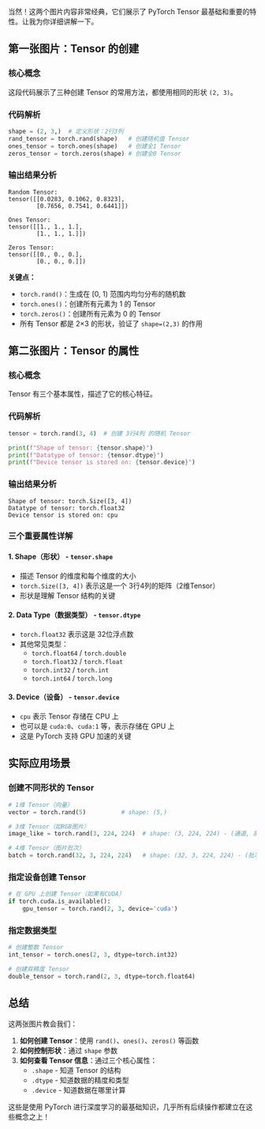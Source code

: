 当然！这两个图片内容非常经典，它们展示了 PyTorch Tensor 最基础和重要的特性。让我为你详细讲解一下。

## 第一张图片：Tensor 的创建

### 核心概念
这段代码展示了三种创建 Tensor 的常用方法，都使用相同的形状 `(2, 3)`。

### 代码解析
```python
shape = (2, 3,)  # 定义形状：2行3列
rand_tensor = torch.rand(shape)   # 创建随机值 Tensor
ones_tensor = torch.ones(shape)   # 创建全1 Tensor  
zeros_tensor = torch.zeros(shape) # 创建全0 Tensor
```

### 输出结果分析
```
Random Tensor:
tensor([[0.0283, 0.1062, 0.8323],
        [0.7656, 0.7541, 0.6441]])

Ones Tensor:
tensor([[1., 1., 1.],
        [1., 1., 1.]])

Zeros Tensor:
tensor([[0., 0., 0.],
        [0., 0., 0.]])
```

**关键点：**
- `torch.rand()`：生成在 [0, 1) 范围内均匀分布的随机数
- `torch.ones()`：创建所有元素为 1 的 Tensor
- `torch.zeros()`：创建所有元素为 0 的 Tensor
- 所有 Tensor 都是 2×3 的形状，验证了 `shape=(2,3)` 的作用

## 第二张图片：Tensor 的属性

### 核心概念
Tensor 有三个基本属性，描述了它的核心特征。

### 代码解析
```python
tensor = torch.rand(3, 4)  # 创建 3行4列 的随机 Tensor

print(f"Shape of tensor: {tensor.shape}")
print(f"Datatype of tensor: {tensor.dtype}") 
print(f"Device tensor is stored on: {tensor.device}")
```

### 输出结果分析
```
Shape of tensor: torch.Size([3, 4])
Datatype of tensor: torch.float32
Device tensor is stored on: cpu
```

### 三个重要属性详解

#### 1. **Shape（形状）** - `tensor.shape`
- 描述 Tensor 的维度和每个维度的大小
- `torch.Size([3, 4])` 表示这是一个 3行4列的矩阵（2维Tensor）
- 形状是理解 Tensor 结构的关键

#### 2. **Data Type（数据类型）** - `tensor.dtype`
- `torch.float32` 表示这是 32位浮点数
- 其他常见类型：
  - `torch.float64` / `torch.double`
  - `torch.float32` / `torch.float`
  - `torch.int32` / `torch.int`
  - `torch.int64` / `torch.long`

#### 3. **Device（设备）** - `tensor.device`
- `cpu` 表示 Tensor 存储在 CPU 上
- 也可以是 `cuda:0`、`cuda:1` 等，表示存储在 GPU 上
- 这是 PyTorch 支持 GPU 加速的关键

## 实际应用场景

### 创建不同形状的 Tensor
```python
# 1维 Tensor（向量）
vector = torch.rand(5)          # shape: (5,)

# 3维 Tensor（如RGB图片）
image_like = torch.rand(3, 224, 224)  # shape: (3, 224, 224) - (通道, 高, 宽)

# 4维 Tensor（图片批次）
batch = torch.rand(32, 3, 224, 224)   # shape: (32, 3, 224, 224) - (批次, 通道, 高, 宽)
```

### 指定设备创建 Tensor
```python
# 在 GPU 上创建 Tensor（如果有CUDA）
if torch.cuda.is_available():
    gpu_tensor = torch.rand(2, 3, device='cuda')
```

### 指定数据类型
```python
# 创建整数 Tensor
int_tensor = torch.ones(2, 3, dtype=torch.int32)

# 创建双精度 Tensor
double_tensor = torch.rand(2, 3, dtype=torch.float64)
```

## 总结

这两张图片教会我们：

1. **如何创建 Tensor**：使用 `rand()`、`ones()`、`zeros()` 等函数
2. **如何控制形状**：通过 `shape` 参数
3. **如何查看 Tensor 信息**：通过三个核心属性：
   - `.shape` - 知道 Tensor 的结构
   - `.dtype` - 知道数据的精度和类型  
   - `.device` - 知道数据在哪里计算

这些是使用 PyTorch 进行深度学习的最基础知识，几乎所有后续操作都建立在这些概念之上！